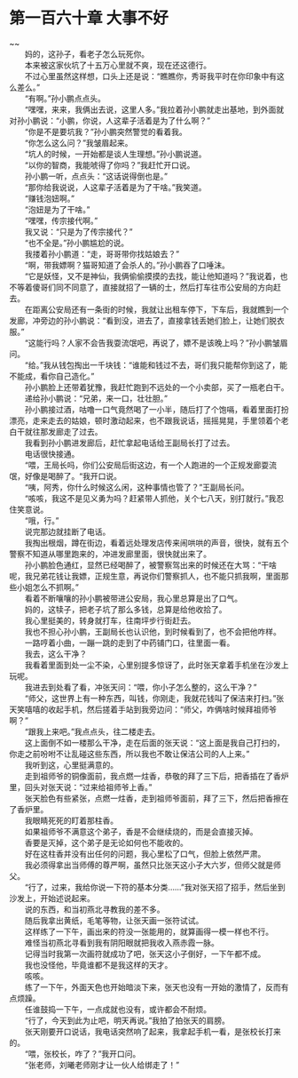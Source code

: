 # 第一百六十章 大事不好

~~
            <br>　　妈的，这孙子，看老子怎么玩死你。<br>　　本来被这家伙坑了十五万心里就不爽，现在还这德行。<br>　　不过心里虽然这样想，口头上还是说：“瞧瞧你，秀哥我平时在你印象中有这么差么。”<br>　　“有啊。”孙小鹏点点头。<br>　　“嘿嘿，来来，我俩出去说，这里人多。”我拉着孙小鹏就走出基地，到外面就对孙小鹏说：“小鹏，你说，人这辈子活着是为了什么啊？”<br>　　“你是不是要坑我？”孙小鹏突然警觉的看着我。<br>　　“你怎么这么问？”我皱眉起来。<br>　　“坑人的时候，一开始都是谈人生理想。”孙小鹏说道。<br>　　“以你的智商，我能唬得了你吗？”我赶忙开口说。<br>　　孙小鹏一听，点点头：“这话说得倒也是。”<br>　　“那你给我说说，人这辈子活着是为了干啥。”我笑道。<br>　　“赚钱泡妞啊。”<br>　　“泡妞是为了干啥。”<br>　　“嘿嘿，传宗接代啊。”<br>　　我又说：“只是为了传宗接代？”<br>　　“也不全是。”孙小鹏尴尬的说。<br>　　我搂着孙小鹏道：“走，哥哥带你找姑娘去？”<br>　　“啊，带我嫖啊？猫哥知道了会杀人的。”孙小鹏吞了口唾沫。<br>　　“它是妖怪，又不是神仙，我俩偷偷摸摸的去找，能让他知道吗？”我说着，也不等着傻哥们同不同意了，直接就招了一辆的士，然后打车往市公安局的方向赶去。<br>　　在距离公安局还有一条街的时候，我就让出租车停下，下车后，我就瞧到一个发廊，冲旁边的孙小鹏说：“看到没，进去了，直接拿钱丢她们脸上，让她们脱衣服。”<br>　　“这能行吗？人家不会告我耍流氓吧，再说了，嫖不是该晚上吗？”孙小鹏皱眉问。<br>　　“给。”我从钱包掏出一千块钱：“谁能和钱过不去，哥们我只能帮你到这了，能不能成，看你自己造化。”<br>　　孙小鹏脸上还带着犹豫，我赶忙跑到不远处的一个小卖部，买了一瓶老白干。<br>　　递给孙小鹏说：“兄弟，来一口，壮壮胆。”<br>　　孙小鹏接过酒，咕噜一口气竟然喝了一小半，随后打了个饱嗝，看着里面打扮漂亮，走来走去的姑娘，顿时激动起来，也不跟我说话，摇摇晃晃，手里领着个老白干就往那发廊走了过去。<br>　　我看到孙小鹏进发廊后，赶忙拿起电话给王副局长打了过去。<br>　　电话很快接通。<br>　　“喂，王局长吗，你们公安局后街这边，有一个人跑进的一个正规发廊耍流氓，好像是喝醉了。“我开口说。<br>　　“咦，阿秀，你什么时候这么闲，这种事情也管了？”王副局长问。<br>　　“咳咳，我这不是见义勇为吗？赶紧带人抓他，关个七八天，别打就行。”我忍住笑意说。<br>　　“哦，行。”<br>　　说完那边就挂断了电话。<br>　　我掏出根烟，蹲在街边，看着远处理发店传来闹哄哄的声音，很快，就有五个警察不知道从哪里跑来的，冲进发廊里面，很快就出来了。<br>　　孙小鹏脸色通红，显然已经喝醉了，被警察驾出来的时候还在大骂：“干啥呢，我兄弟花钱让我嫖，正规生意，再说你们警察抓人，也不能只抓我啊，里面那些小姐怎么不抓啊。”<br>　　看着不断嚷嚷的孙小鹏被带进公安局，我心里总算是出了口气。<br>　　妈的，这犊子，把老子坑了那么多钱，总算是给他收拾了。<br>　　我心里挺美的，转身就打车，往南坪步行街赶去。<br>　　我也不担心孙小鹏，王副局长也认识他，到时候看到了，也不会把他咋样。<br>　　一路哼着小曲，一蹦一跳的走到了中药铺门口，往里面一看。<br>　　我去，这么干净？<br>　　我看着里面到处一尘不染，心里别提多惊讶了，此时张天拿着手机坐在沙发上玩呢。<br>　　我进去到处看了看，冲张天问：“喂，你小子怎么整的，这么干净？”<br>　　“师父，这世界上有一种东西，叫钱，你刚走，我就花钱叫了保洁来打扫。”张天笑嘻嘻的收起手机，然后搓着手站到我旁边问：“师父，咋俩啥时候拜祖师爷啊？”<br>　　“跟我上来吧。”我点点头，往二楼走去。<br>　　这上面倒不如一楼那么干净，走在后面的张天说：“这上面是我自己打扫的，你走之前吩咐不让乱碰这些东西，所以我也不敢让保洁公司的人上来。”<br>　　我听到这，心里挺满意的。<br>　　走到祖师爷的铜像面前，我点燃一炷香，恭敬的拜了三下后，把香插在了香炉里，回头对张天说：“过来给祖师爷上香。”<br>　　张天脸色有些紧张，点燃一炷香，走到祖师爷面前，拜了三下，然后把香擦在了香炉里。<br>　　我眼睛死死的盯着那柱香。<br>　　如果祖师爷不满意这个弟子，香是不会继续烧的，而是会直接灭掉。<br>　　香要是灭掉，这个弟子是无论如何也不能收的。<br>　　好在这柱香并没有出任何的问题，我心里松了口气，但脸上依然严肃。<br>　　我必须得拿出当师傅的尊严啊，虽然只比张天这小子大六岁，但师父就是师父。<br>　　“行了，过来，我给你说一下符的基本分类……”我对张天招了招手，然后坐到沙发上，开始述说起来。<br>　　说的东西，和当初燕北寻教我的差不多。<br>　　随后我拿出黄纸，毛笔等物，让张天画一张符试试。<br>　　这样练了一下午，画出来的符没一张能用的，就算画得一模一样也不行。<br>　　难怪当初燕北寻看到我有阴阳眼就把我收入燕赤霞一脉。<br>　　记得当时我第一次画符就成功了吧，张天这小子倒好，一下午都不成。<br>　　我也没怪他，毕竟谁都不是我这样的天才。<br>　　咳咳。<br>　　练了一下午，外面天色也开始暗淡下来，张天也没有一开始的激情了，反而有点烦躁。<br>　　任谁鼓捣一下午，一点成就也没有，或许都会不耐烦。<br>　　“行了，今天到此为止吧，明天再说。”我拍了拍张天的肩膀。<br>　　张天刚要开口说话，我电话突然响了起来，我拿起手机一看，是张校长打来的。<br>　　“喂，张校长，咋了？”我开口问。<br>　　“张老师，刘曦老师刚才让一伙人给绑走了！”<br>
	